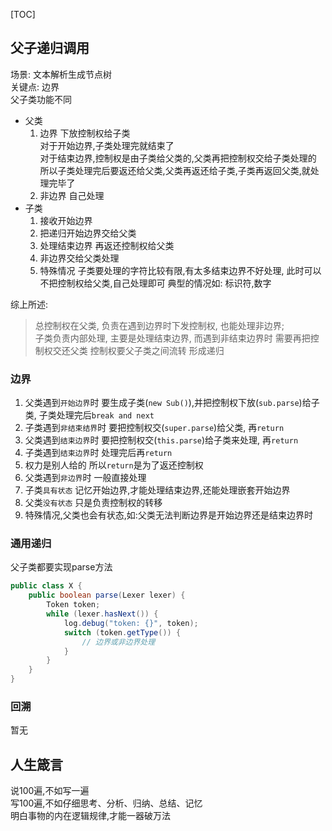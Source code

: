 
[TOC]


## 父子递归调用
场景: 文本解析生成节点树  
关键点: 边界  
父子类功能不同
* 父类 
    1. 边界 下放控制权给子类  
    对于开始边界,子类处理完就结束了  
    对于结束边界,控制权是由子类给父类的,父类再把控制权交给子类处理的  
    所以子类处理完后要返还给父类,父类再返还给子类,子类再返回父类,就处理完毕了
    2. 非边界 自己处理
* 子类 
  1. 接收开始边界
  2. 把递归开始边界交给父类
  3. 处理结束边界 再返还控制权给父类
  4. 非边界交给父类处理
  5. 特殊情况
  子类要处理的字符比较有限,有太多结束边界不好处理, 此时可以不把控制权给父类,自己处理即可
  典型的情况如: 标识符,数字
    
综上所述:
> 总控制权在父类, 负责在遇到边界时下发控制权, 也能处理非边界;  
> 子类负责内部处理, 主要是处理结束边界, 而遇到非结束边界时 需要再把控制权交还父类
> 控制权要父子类之间流转 形成递归
>
### 边界
1. 父类遇到`开始边界`时 要生成子类(`new Sub()`),并把控制权下放(`sub.parse`)给子类, 子类处理完后`break and next`
2. 子类遇到`非结束结界`时  要把控制权交(`super.parse`)给父类, 再`return`
3. 父类遇到`结束边界`时 要把控制权交(`this.parse`)给子类来处理, 再`return`
4. 子类遇到`结束边界`时 处理完后再`return`
5. 权力是别人给的 所以`return`是为了返还控制权
6. 父类遇到`非边界`时 一般直接处理
7. 子类`具有状态` 记忆开始边界,才能处理结束边界,还能处理嵌套开始边界  
8. 父类`没有状态` 只是负责控制权的转移
9. 特殊情况,父类也会有状态,如:父类无法判断边界是开始边界还是结束边界时

### 通用递归
父子类都要实现parse方法
```java
public class X {
    public boolean parse(Lexer lexer) {
        Token token;
        while (lexer.hasNext()) {
            log.debug("token: {}", token);
            switch (token.getType()) {
                // 边界或非边界处理
            }
        }
    }
}
```


### 回溯
暂无

## 人生箴言
说100遍,不如写一遍  
写100遍,不如仔细思考、分析、归纳、总结、记忆  
明白事物的内在逻辑规律,才能一器破万法  